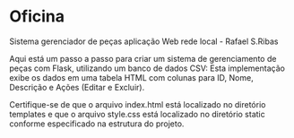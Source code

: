 # Oficina
Sistema gerenciador de peças aplicação Web rede local - Rafael S.Ribas

Aqui está um passo a passo para criar um sistema de gerenciamento de peças com Flask, utilizando um banco de dados CSV:
Esta implementação exibe os dados em uma tabela HTML com colunas para ID, Nome, Descrição e Ações (Editar e Excluir).

Certifique-se de que o arquivo index.html está localizado no diretório templates e que o arquivo style.css está localizado no diretório static conforme especificado na estrutura do projeto.
